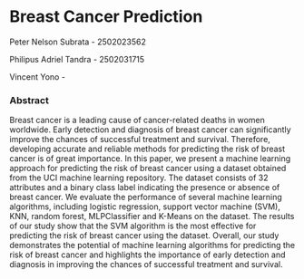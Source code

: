 # Breast Cancer Prediction 

Peter Nelson Subrata - 2502023562

Philipus Adriel Tandra - 2502031715

Vincent Yono - 

### Abstract
Breast cancer is a leading cause of cancer-related deaths in women worldwide. Early detection and diagnosis of breast cancer can significantly improve the chances of successful treatment and survival. Therefore, developing accurate and reliable methods for predicting the risk of breast cancer is of great importance. In this paper, we present a machine learning approach for predicting the risk of breast cancer using a dataset obtained from the UCI machine learning repository. The dataset consists of 32 attributes and a binary class label indicating the presence or absence of breast cancer. We evaluate the performance of several machine learning algorithms, including logistic regression, support vector machine (SVM), KNN, random forest, MLPClassifier and K-Means on the dataset. The results of our study show that the SVM algorithm is the most effective for predicting the risk of breast cancer using the dataset. Overall, our study demonstrates the potential of machine learning algorithms for predicting the risk of breast cancer and highlights the importance of early detection and diagnosis in improving the chances of successful treatment and survival.

